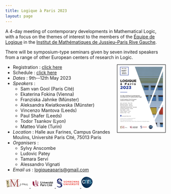 ```yaml
---
title: Logique à Paris 2023
layout: page
---
```

A 4-day meeting of contemporary developments in Mathematical Logic,
with a focus on the themes of interest to the members of the
[Équipe de Logique][LM] in the [Institut de Mathématiques de Jussieu–Paris Rive Gauche][IMJ-PRG].

There will be symposium-type seminars given by seven invited speakers from a range of other European centers of research in Logic.

<a href="./LAP2023.pdf"><img src="./LAP2023.jpg" width="30%" style="float:right;border: 1px solid black;"></a>

- Registration :
<a class="linkdebugmain" href="https://forms.gle/diKmdS5dMA7nT7hW6">click here</a>
- Schedule :
<a class="linkdebugmain" href="./LAPschedule.html">click here</a>
- _Dates_ : 9th--12th May 2023
- _Speakers_ :
	- Sam van Gool (Paris Cité)
	- Ekaterina Fokina (Vienna)
	- Franziska Jahnke (Münster)
	- Aleksandra Kwiatkowska (Münster)
	- Vincenzo Mantova (Leeds)
	- Paul Shafer (Leeds)
	- Todor Tsankov (Lyon)
	- Matteo Viale (Turin)
- _Location_ : Halle aux Farines, Campus Grandes Moulins, Université Paris Cité, 75013 Paris
- _Organisers_ : 
	- Sylvy Anscombe 
	- Ludovic Patey
	- Tamara Servi
	- Alessandro Vignati
- _Email us_ : [logiqueaparis@gmail.com](logiqueaparis@gmail.com)

<a href="./imj-prg.png"><img src="/imj-prg.png" alt="IMJ-PRG" width="15%">
<a href="./upc.png"><img src="/upc.png" alt="Université Paris Cité" width="15%">
<a href="./sorbonne.png"><img src="/sorbonne.png" alt="Sorbonne Université" width="15%">
<a href="./cnrs.png"><img src="/cnrs.png" alt="CNRS" width="7%">

[UPC]:  https://u-paris.fr/
[IMJ-PRG]: https://www.imj-prg.fr/
[LM]:   https://www.imj-prg.fr/lm/

